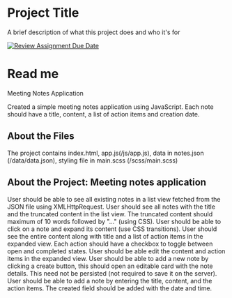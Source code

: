 # Project Title

A brief description of what this project does and who it's for

[![Review Assignment Due Date](https://classroom.github.com/assets/deadline-readme-button-24ddc0f5d75046c5622901739e7c5dd533143b0c8e959d652212380cedb1ea36.svg)](https://classroom.github.com/a/V7YxIrnS)

# Read me

Meeting Notes Application

Created a simple meeting notes application using JavaScript. Each note should have a title, content, a list of action items and creation date.

## About the Files

The project contains index.html, app.js(/js/app.js), data in notes.json (/data/data.json), styling file in main.scss (/scss/main.scss)

## About the Project: Meeting notes application

User should be able to see all existing notes in a list view fetched from the JSON file using XMLHttpRequest.
User should see all notes with the title and the truncated content in the list view. The truncated content should maximum of 10 words followed by "..." (using CSS).
User should be able to click on a note and expand its content (use CSS transitions).
User should see the entire content along with title and a list of action items in the expanded view.
Each action should have a checkbox to toggle between open and completed states.
User should be able edit the content and action items in the expanded view.
User should be able to add a new note by clicking a create button, this should open an editable card with the note details. This need not be persisted (not required to save it on the server).
User should be able to add a note by entering the title, content, and the action items. The created field should be added with the date and time.

